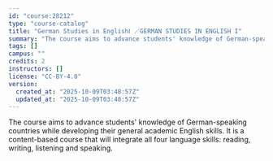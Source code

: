 ```yaml
---
id: "course:28212"
type: "course-catalog"
title: "German Studies in EnglishⅠ ／GERMAN STUDIES IN ENGLISH I"
summary: "The course aims to advance students' knowledge of German-speaking countries while developing their general academic Engl…"
tags: []
campus: ""
credits: 2
instructors: []
license: "CC-BY-4.0"
version:
  created_at: "2025-10-09T03:48:57Z"
  updated_at: "2025-10-09T03:48:57Z"
---
```

The course aims to advance students' knowledge of German-speaking countries while developing their general academic English skills. It is a content-based course that will integrate all four language skills: reading, writing, listening and speaking.
